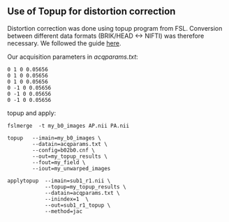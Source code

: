 
## Use of Topup for distortion correction

Distortion correction was done using topup program from FSL. Conversion between different data formats 
(BRIK/HEAD <-> NIFTI) was therefore necessary. We followed the guide 
[here](https://fsl.fmrib.ox.ac.uk/fsl/fslwiki/topup/TopupUsersGuide).

Our acquisition parameters in *acqparams.txt*: 

```angular2html
0 1 0 0.05656  
0 1 0 0.05656 
0 1 0 0.05656
0 -1 0 0.05656
0 -1 0 0.05656
0 -1 0 0.05656
```

topup and apply: 
```angular2html
fslmerge  -t my_b0_images AP.nii PA.nii

topup   --imain=my_b0_images \
        --datain=acqparams.txt \
        --config=b02b0.cnf \
        --out=my_topup_results \
        --fout=my_field \
        --iout=my_unwarped_images

applytopup  --imain=sub1_r1.nii \
            --topup=my_topup_results \
            --datain=acqparams.txt \
            --inindex=1  \
            --out=sub1_r1_topup \
            --method=jac


```
